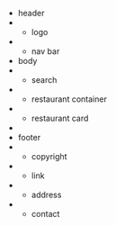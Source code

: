 



 * header
 * - logo
 * - nav bar
 * body
 * - search
 * - restaurant container
 *    - restaurant card
 *
 * footer
 * - copyright
 * - link
 * - address
 * - contact
